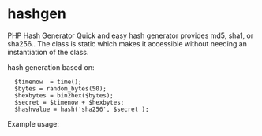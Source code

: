 # hashgen
PHP Hash Generator
Quick and easy hash generator provides md5, sha1, or sha256..
The class is static which makes it accessible without needing an instantiation of the class.

hash generation based on: 

      $timenow  = time();
      $bytes = random_bytes(50);
      $hexbytes = bin2hex($bytes);
      $secret = $timenow + $hexbytes;
      $hashvalue = hash('sha256', $secret );

Example usage:

 <input type="hidden" name="hash" id="hash" value="<?php HashGenerator::getmd5();?>">
 
 <input type="hidden" name="hash" id="hash" value="<?php HashGenerator::getsha1();?>">
  
 <input type="hidden" name="hash" id="hash" value="<?php HashGenerator::getsha256();?>">
